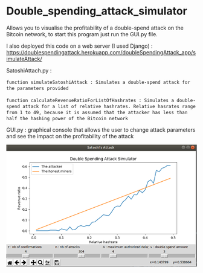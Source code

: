 # Double_spending_attack_simulator
Allows you to visualise the profitability of a double-spend attack on the Bitcoin network, to start this program just run the GUI.py file.

I also deployed this code on a web server (I used Django) : https://doublespendingattack.herokuapp.com/doubleSpendingAttack_app/simulateAttack/


SatoshiAttach.py :

	function simulateSatoshiAttack : Simulates a double-spend attack for the parameters provided

	function calculateRevenueRatioForListOfHashrates : Simulates a double-spend attack for a list of relative hashrates. Relative hasrates range from 1 to 49, because it is assumed that the attacker has less than half the hashing power of the Bitcoin network


GUI.py : graphical console that allows the user to change attack parameters and see the impact on the profitability of the attack

![Alt text](screenshot/GUI.png?raw=true "GUI screenshot")




